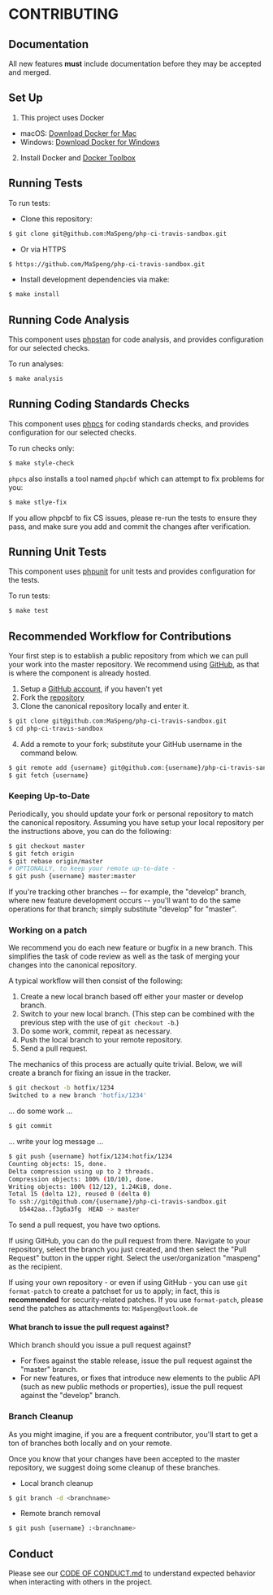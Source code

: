 # CONTRIBUTING

## Documentation

All new features **must** include documentation before they may be accepted and merged.

## Set Up

1. This project uses Docker
  - macOS: [Download Docker for Mac](https://www.docker.com/docker-mac)
  - Windows: [Download Docker for Windows](https://www.docker.com/docker-windows)
2. Install Docker and [Docker Toolbox](https://www.docker.com/toolbox)

## Running Tests

To run tests:

- Clone this repository:

```bash
$ git clone git@github.com:MaSpeng/php-ci-travis-sandbox.git
```

- Or via HTTPS

```bash
$ https://github.com/MaSpeng/php-ci-travis-sandbox.git
```

- Install development dependencies via make:

```bash
$ make install
```

## Running Code Analysis

This component uses [phpstan](https://github.com/phpstan/phpstan) for code analysis, and provides configuration for our selected checks.

To run analyses:

```bash
$ make analysis
```

## Running Coding Standards Checks

This component uses [phpcs](https://github.com/squizlabs/PHP_CodeSniffer) for coding standards checks, and provides configuration for our selected checks.

To run checks only:

```bash
$ make style-check
```

`phpcs` also installs a tool named `phpcbf` which can attempt to fix problems for you:

```bash
$ make stlye-fix
```

If you allow phpcbf to fix CS issues, please re-run the tests to ensure they pass, and make sure you add and commit the changes after verification.

## Running Unit Tests

This component uses [phpunit](https://phpunit.de/) for unit tests and provides configuration for the tests.

To run tests:

```bash
$ make test
```

## Recommended Workflow for Contributions

Your first step is to establish a public repository from which we can pull your work into the master repository. We recommend using [GitHub](https://github.com), as that is where the component is already hosted.

1. Setup a [GitHub account](https://github.com/), if you haven't yet
2. Fork the [repository](https://github.com/MaSpeng/php-ci-travis-sandbox)
3. Clone the canonical repository locally and enter it.

```bash
$ git clone git@github.com:MaSpeng/php-ci-travis-sandbox.git
$ cd php-ci-travis-sandbox
```

4. Add a remote to your fork; substitute your GitHub username in the command below.

```bash
$ git remote add {username} git@github.com:{username}/php-ci-travis-sandbox.git
$ git fetch {username}
```

### Keeping Up-to-Date

Periodically, you should update your fork or personal repository to match the canonical repository. Assuming you have setup your local repository per the instructions above, you can do the following:

```bash
$ git checkout master
$ git fetch origin
$ git rebase origin/master
# OPTIONALLY, to keep your remote up-to-date -
$ git push {username} master:master
```

If you're tracking other branches -- for example, the "develop" branch, where new feature development occurs -- you'll want to do the same operations for that branch; simply substitute  "develop" for "master".

### Working on a patch

We recommend you do each new feature or bugfix in a new branch. This simplifies the task of code review as well as the task of merging your changes into the canonical repository.

A typical workflow will then consist of the following:

1. Create a new local branch based off either your master or develop branch.
2. Switch to your new local branch. (This step can be combined with the previous step with the use of `git checkout -b`.)
3. Do some work, commit, repeat as necessary.
4. Push the local branch to your remote repository.
5. Send a pull request.

The mechanics of this process are actually quite trivial. Below, we will create a branch for fixing an issue in the tracker.

```bash
$ git checkout -b hotfix/1234
Switched to a new branch 'hotfix/1234'
```

... do some work ...

```bash
$ git commit
```

... write your log message ...

```bash
$ git push {username} hotfix/1234:hotfix/1234
Counting objects: 15, done.
Delta compression using up to 2 threads.
Compression objects: 100% (10/10), done.
Writing objects: 100% (12/12), 1.24KiB, done.
Total 15 (delta 12), reused 0 (delta 0)
To ssh://git@github.com/{username}/php-ci-travis-sandbox.git
   b5442aa..f3g6a3fg  HEAD -> master
```

To send a pull request, you have two options.

If using GitHub, you can do the pull request from there. Navigate to your repository, select the branch you just created, and then select the "Pull Request" button in the upper right. Select the user/organization "maspeng" as the recipient.

If using your own repository - or even if using GitHub - you can use `git format-patch` to create a patchset for us to apply; in fact, this is **recommended** for security-related patches. If you use `format-patch`, please send the patches as attachments to: `MaSpeng@outlook.de`

#### What branch to issue the pull request against?

Which branch should you issue a pull request against?

- For fixes against the stable release, issue the pull request against the "master" branch.
- For new features, or fixes that introduce new elements to the public API (such as new public methods or properties), issue the pull request against the "develop" branch.

### Branch Cleanup

As you might imagine, if you are a frequent contributor, you'll start to get a ton of branches both locally and on your remote.

Once you know that your changes have been accepted to the master repository, we suggest doing some cleanup of these branches.

- Local branch cleanup

```bash
$ git branch -d <branchname>
```

- Remote branch removal

```bash
$ git push {username} :<branchname>
```

## Conduct

Please see our [CODE OF CONDUCT.md](CODE_OF_CONDUCT.md) to understand expected behavior when interacting with others in the project.
